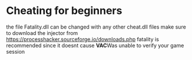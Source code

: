 # Cheating for beginners
the file Fatality.dll can be changed with any other cheat.dll files
make sure to download the injector from https://processhacker.sourceforge.io/downloads.php
fatality is recommended since it doesnt cause **VAC**Was unable to verify your game session
